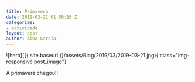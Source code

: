 ```yaml
---
title: Primavera
date: 2019-03-21 01:50:16 Z
categories:
- actividade
layout: post
author: Alba García.
---
```


![hero]({{ site.baseurl }}/assets/Blog/2019/03/2019-03-21.jpg){:class="img-responsive post_image"}
<br>

A primavera chegou!!